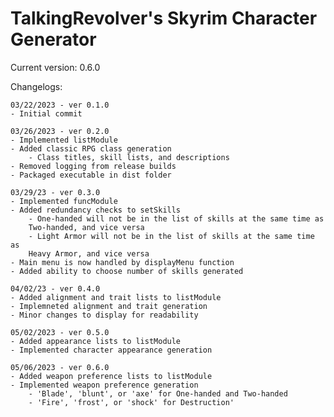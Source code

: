 # TalkingRevolver's Skyrim Character Generator #
Current version: 0.6.0

Changelogs:



	03/22/2023 - ver 0.1.0
	- Initial commit

	03/26/2023 - ver 0.2.0
	- Implemented listModule
	- Added classic RPG class generation
		- Class titles, skill lists, and descriptions
	- Removed logging from release builds
	- Packaged executable in dist folder

	03/29/23 - ver 0.3.0
	- Implemented funcModule
	- Added redundancy checks to setSkills
	    - One-handed will not be in the list of skills at the same time as 
		Two-handed, and vice versa
	    - Light Armor will not be in the list of skills at the same time as
		Heavy Armor, and vice versa
	- Main menu is now handled by displayMenu function
	- Added ability to choose number of skills generated

	04/02/23 - ver 0.4.0
	- Added alignment and trait lists to listModule
	- Implemneted alignment and trait generation
	- Minor changes to display for readability

	05/02/2023 - ver 0.5.0
	- Added appearance lists to listModule
	- Implemented character appearance generation

	05/06/2023 - ver 0.6.0
	- Added weapon preference lists to listModule
	- Implemented weapon preference generation
		- 'Blade', 'blunt', or 'axe' for One-handed and Two-handed
		- 'Fire', 'frost', or 'shock' for Destruction'
